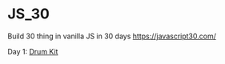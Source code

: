 # JS_30
Build 30 thing in vanilla JS in 30 days
https://javascript30.com/

Day 1: [Drum Kit](http://oknono.net/js30/day1/index.html)
